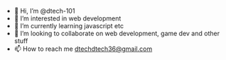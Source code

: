 - 👋 Hi, I’m @dtech-101
- 👀 I’m interested in web development
- 🌱 I’m currently learning javascript etc
- 💞️ I’m looking to collaborate on web development, game dev and other stuff
- 📫 How to reach me dtechdtech36@gmail.com

<!---
dtech-101/dtech-101 is a ✨ special ✨ repository because its `README.md` (this file) appears on your GitHub profile.
You can click the Preview link to take a look at your changes.
--->
